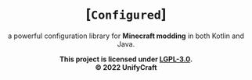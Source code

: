 <div align="center">

# [`Configured`]
a powerful configuration library
for **Minecraft modding** in both
Kotlin and Java.

</div>

<div align="center">

**This project is licensed under [LGPL-3.0][lgpl3].**\
**&copy; 2022 UnifyCraft**

</div>

[gson]: .idea
[elementa]: .idea

[lgpl3]: https://www.gnu.org/licenses/lgpl-3.0.en.html

